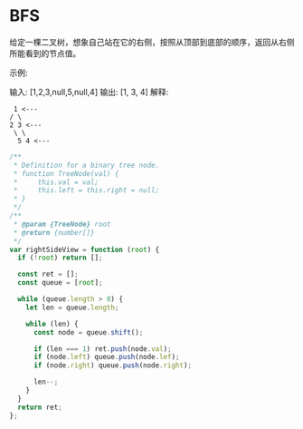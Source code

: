 # BFS

给定一棵二叉树，想象自己站在它的右侧，按照从顶部到底部的顺序，返回从右侧所能看到的节点值。

示例:

输入: [1,2,3,null,5,null,4]
输出: [1, 3, 4]
解释:

```
 1 <---
/ \
2 3 <---
 \ \
  5 4 <---
```

```javascript
/**
 * Definition for a binary tree node.
 * function TreeNode(val) {
 *     this.val = val;
 *     this.left = this.right = null;
 * }
 */
/**
 * @param {TreeNode} root
 * @return {number[]}
 */
var rightSideView = function (root) {
  if (!root) return [];

  const ret = [];
  const queue = [root];

  while (queue.length > 0) {
    let len = queue.length;

    while (len) {
      const node = queue.shift();

      if (len === 1) ret.push(node.val);
      if (node.left) queue.push(node.lef);
      if (node.right) queue.push(node.right);

      len--;
    }
  }
  return ret;
};
```
